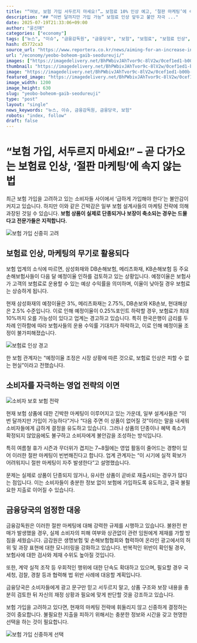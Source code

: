 ```yaml
---
title: "“여보, 보험 가입 서두르지 마세요!”… 보험료 10% 인상 예고, ‘절판 마케팅’에 속지 않는 팁"
description: "## “이번 달까지만 가입 가능” 보험료 인상 앞두고 불안 자극 ..."
date: 2025-07-19T21:33:06+09:00
author: "윤신애"
categories: ["economy"]
tags: ["뉴스", "이슈", "금융감독원", "금융당국", "보험", "보험료", "보험료 인상", "보험사", "절판 마케팅", "소비자 보호", "보험 상품"]
hash: d5772ca3
source_url: "https://www.reportera.co.kr/news/aiming-for-an-increase-in-insurance-premiums-next-month/"
url: "/economy/yeobo-boheom-gaib-seodureuji/"
images: ["https://imagedelivery.net/BhPWbivJAhTvor9c-8lV2w/0cef1ed1-b00b-4b5d-76e0-6ab9e8114900/public", "https://imagedelivery.net/BhPWbivJAhTvor9c-8lV2w/0223a856-ab0b-46d7-ae6a-f5d4ba086c00/public", "https://imagedelivery.net/BhPWbivJAhTvor9c-8lV2w/16cf1b28-4432-4021-6013-70d6ffc2e600/public", "https://imagedelivery.net/BhPWbivJAhTvor9c-8lV2w/76feac52-99e6-42bc-0a1b-a31804a3c400/public"]
thumbnail: "https://imagedelivery.net/BhPWbivJAhTvor9c-8lV2w/0cef1ed1-b00b-4b5d-76e0-6ab9e8114900/public"
image: "https://imagedelivery.net/BhPWbivJAhTvor9c-8lV2w/0cef1ed1-b00b-4b5d-76e0-6ab9e8114900/public"
featured_image: "https://imagedelivery.net/BhPWbivJAhTvor9c-8lV2w/0cef1ed1-b00b-4b5d-76e0-6ab9e8114900/public"
image_width: 1200
image_height: 630
slug: "yeobo-boheom-gaib-seodureuji"
type: "post"
layout: "single"
news_keywords: "뉴스, 이슈, 금융감독원, 금융당국, 보험"
robots: "index, follow"
draft: false
---
```


# “보험 가입, 서두르지 마세요!” – 곧 다가오는 보험료 인상, ‘절판 마케팅’에 속지 않는 법

최근 보험 가입을 고려하고 있는 소비자들 사이에서 ‘급하게 가입해야 한다’는 불안감이 커지고 있습니다. 하지만 이와 같은 긴박감은 일부 보험 설계사들의 마케팅 전략에 의해 과장된 것일 수 있습니다. **보험 상품이 실제로 단종되거나 보장이 축소되는 경우는 드물다고 전문가들은 지적합니다.**


![보험 가입 신중히 고려](https://imagedelivery.net/BhPWbivJAhTvor9c-8lV2w/16cf1b28-4432-4021-6013-70d6ffc2e600/public)


## 보험료 인상, 마케팅의 무기로 활용되다

보험 업계의 소식에 따르면, 삼성화재와 DB손해보험, 메리츠화재, KB손해보험 등 주요 손해보험사들이 다음 달 예정이율 인하를 검토하고 있는 상황입니다. 예정이율은 보험사가 고객의 보험료로 운용할 수 있는 예상 수익률을 의미하며, 이율이 낮아질 경우 보험료는 상승하게 됩니다.

현재 삼성화재의 예정이율은 3%, 메리츠화재는 2.75%, DB손보와 KB손보, 현대해상은 2.5% 수준입니다. 이로 인해 예정이율이 0.25%포인트 하락할 경우, 보험료가 최대 10%까지 오를 가능성이 있다고 업계는 경고하고 있습니다. 특히 한국은행이 금리를 두 차례 인하함에 따라 보험사들의 운용 수익률 기대치가 하락하고, 이로 인해 예정이율 조정이 불가피해졌습니다.


![보험료 인상 경고](https://imagedelivery.net/BhPWbivJAhTvor9c-8lV2w/0cef1ed1-b00b-4b5d-76e0-6ab9e8114900/public)


한 보험 관계자는 “예정이율 조정은 시장 상황에 따른 것으로, 보험료 인상은 피할 수 없는 현실”이라고 전했습니다.

## 소비자를 자극하는 영업 전략의 이면


![소비자 보호 보험 전략](https://imagedelivery.net/BhPWbivJAhTvor9c-8lV2w/76feac52-99e6-42bc-0a1b-a31804a3c400/public)


현재 보험 상품에 대한 긴박한 마케팅이 이루어지고 있는 가운데, 일부 설계사들은 “이번 달까지만 가입이 가능하다”거나 “다음 주면 이 상품이 없어질 것”이라는 말을 내세워 소비자들에게 급하게 결정을 유도하고 있습니다. 그러나 상품의 단종이나 혜택 축소가 확정되지 않았음에도 불구하고 소비자에게 불안감을 조성하는 방식입니다.

특히 여름철 휴가 시즌과 무더위가 겹치는 7~8월에는 영업 활동이 줄어드는 경향이 있어 이러한 절판 마케팅이 빈번해진다고 합니다. 업계 관계자는 “이 시기에 실적 확보가 어려워지니 절판 마케팅이 자주 발생한다”고 설명했습니다.

문제는 실제로 상품이 단종되지 않거나, 유사한 상품이 곧바로 재출시되는 경우가 많다는 점입니다. 이는 소비자들이 충분한 정보 없이 보험에 가입하도록 유도하고, 결국 불필요한 지출로 이어질 수 있습니다.

## 금융당국의 엄정한 대응

금융감독원은 이러한 절판 마케팅에 대해 강력한 규제를 시행하고 있습니다. 불완전 판매가 발생했을 경우, 실제 소비자의 피해 여부와 상관없이 관련 임원에게 제재를 가할 방침을 세웠습니다. 금감원은 생명보험 및 손해보험협회와 협력하여 온라인 광고에서의 허위 및 과장 표현에 대한 모니터링을 강화하고 있습니다. 반복적인 위반이 확인될 경우, 보험사에 대한 검사와 제재 수위도 높아질 것입니다.

또한, 계약 실적 조작 등 우회적인 행위에 대한 단속도 확대하고 있으며, 필요할 경우 국세청, 검찰, 경찰 등과 협력해 법 위반 사례에 대응할 계획입니다.

금융당국은 소비자들에게 광고 문구만 믿고 서두르지 말고, 상품 구조와 보장 내용을 충분히 검토한 뒤 자신의 재정 상황과 필요에 맞게 판단할 것을 강조하고 있습니다.

보험 가입을 고려하고 있다면, 현재의 마케팅 전략에 휘둘리지 않고 신중하게 결정하는 것이 중요합니다. 불필요한 지출을 피하기 위해서는 충분한 정보와 시간을 갖고 현명한 선택을 하는 것이 필요합니다.


![보험 가입 신중하게 선택](https://imagedelivery.net/BhPWbivJAhTvor9c-8lV2w/0223a856-ab0b-46d7-ae6a-f5d4ba086c00/public)

